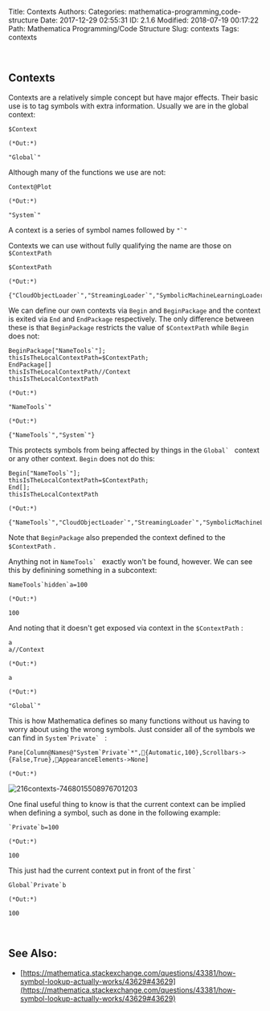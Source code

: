 Title: Contexts
Authors: 
Categories: mathematica-programming,code-structure
Date: 2017-12-29 02:55:31
ID: 2.1.6
Modified: 2018-07-19 00:17:22
Path: Mathematica Programming/Code Structure
Slug: contexts
Tags: contexts

<a id="contexts" style="width:0;height:0;margin:0;padding:0;">&zwnj;</a>

## Contexts

Contexts are a relatively simple concept but have major effects. Their basic use is to tag symbols with extra information. Usually we are in the global context:

    $Context

    (*Out:*)
    
    "Global`"

Although many of the functions we use are not:

    Context@Plot

    (*Out:*)
    
    "System`"

A context is a series of symbol names followed by  ```"`"```

Contexts we can use without fully qualifying the name are those on  ```$ContextPath```

    $ContextPath

    (*Out:*)
    
    {"CloudObjectLoader`","StreamingLoader`","SymbolicMachineLearningLoader`","IconizeLoader`","HTTPHandlingLoader`","PacletManager`","System`","Global`"}

We can define our own contexts via  ```Begin``` and  ```BeginPackage``` and the context is exited via  ```End``` and  ```EndPackage``` respectively. The only difference between these is that  ```BeginPackage``` restricts the value of  ```$ContextPath``` while  ```Begin``` does not:

    BeginPackage["NameTools`"];
    thisIsTheLocalContextPath=$ContextPath;
    EndPackage[]
    thisIsTheLocalContextPath//Context
    thisIsTheLocalContextPath

    (*Out:*)
    
    "NameTools`"

    (*Out:*)
    
    {"NameTools`","System`"}

This protects symbols from being affected by things in the  ```Global` ``` context or any other context.  ```Begin``` does not do this:

    Begin["NameTools`"];
    thisIsTheLocalContextPath=$ContextPath;
    End[];
    thisIsTheLocalContextPath

    (*Out:*)
    
    {"NameTools`","CloudObjectLoader`","StreamingLoader`","SymbolicMachineLearningLoader`","IconizeLoader`","HTTPHandlingLoader`","PacletManager`","System`","Global`"}

Note that  ```BeginPackage``` also prepended the context defined to the  ```$ContextPath``` .

Anything not in  ```NameTools` ``` exactly won't be found, however. We can see this by definining something in a subcontext:

    NameTools`hidden`a=100

    (*Out:*)
    
    100

And noting that it doesn't get exposed via context in the  ```$ContextPath``` :

    a
    a//Context

    (*Out:*)
    
    a

    (*Out:*)
    
    "Global`"

This is how Mathematica defines so many functions without us having to worry about using the wrong symbols. Just consider all of the symbols we can find in  ```System`Private` ``` :

    Pane[Column@Names@"System`Private`*",{Automatic,100},Scrollbars->{False,True},AppearanceElements->None]

    (*Out:*)
    
![216contexts-7468015508976701203]({filename}/img/216contexts-7468015508976701203.png)

One final useful thing to know is that the current context can be implied when defining a symbol, such as done in the following example:

    `Private`b=100

    (*Out:*)
    
    100

This just had the current context put in front of the first `

    Global`Private`b

    (*Out:*)
    
    100

<a id="see-also" style="width:0;height:0;margin:0;padding:0;">&zwnj;</a>

## See Also:

* [https://mathematica.stackexchange.com/questions/43381/how-symbol-lookup-actually-works/43629#43629](https://mathematica.stackexchange.com/questions/43381/how-symbol-lookup-actually-works/43629#43629)